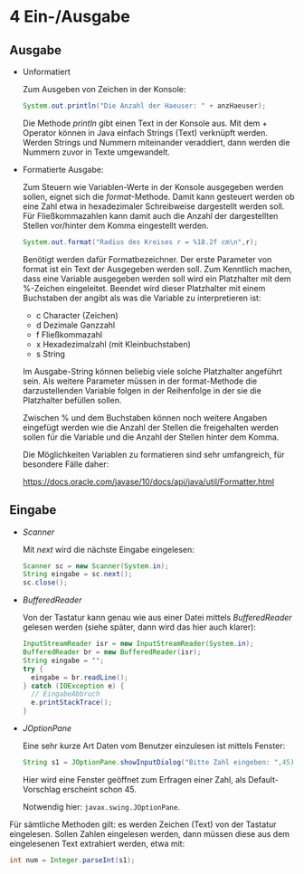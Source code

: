 
4 Ein-/Ausgabe
====================

## Ausgabe

- Unformatiert

  Zum Ausgeben von Zeichen in der Konsole:

  ```java
  System.out.println("Die Anzahl der Haeuser: " + anzHaeuser);
  ```

  Die Methode *println* gibt einen Text in der Konsole aus. Mit dem + Operator können in Java einfach Strings (Text) verknüpft werden. Werden Strings und Nummern miteinander veraddiert, dann werden die Nummern zuvor in Texte umgewandelt.

- Formatierte Ausgabe:

  Zum Steuern wie Variablen-Werte in der Konsole ausgegeben werden sollen, eignet sich die *format*-Methode. Damit kann gesteuert werden ob eine Zahl etwa in hexadezimaler Schreibweise dargestellt werden soll. Für Fließkommazahlen kann damit auch die Anzahl der dargestellten Stellen vor/hinter dem Komma eingestellt werden.

  ```java
  System.out.format("Radius des Kreises r = %18.2f cm\n",r);
  ```

  Benötigt werden dafür Formatbezeichner. Der erste Parameter von format ist ein Text der Ausgegeben werden soll. Zum Kenntlich machen, dass eine Variable ausgegeben werden soll wird ein Platzhalter mit dem %-Zeichen eingeleitet. Beendet wird dieser Platzhalter mit einem Buchstaben der angibt als was die Variable zu interpretieren ist:

  - c Character (Zeichen)
  - d Dezimale Ganzzahl
  - f Fließkommazahl
  - x Hexadezimalzahl (mit Kleinbuchstaben)
  - s String

  Im Ausgabe-String können beliebig viele solche Platzhalter angeführt sein. Als weitere Parameter müssen in der format-Methode die darzustellenden Variable folgen in der Reihenfolge in der sie die Platzhalter befüllen sollen.

  Zwischen % und dem Buchstaben können noch weitere Angaben eingefügt werden wie die Anzahl der Stellen die freigehalten werden sollen für die Variable und die Anzahl der Stellen hinter dem Komma.

  Die Möglichkeiten Variablen zu formatieren sind sehr umfangreich, für besondere Fälle daher:

  https://docs.oracle.com/javase/10/docs/api/java/util/Formatter.html

## Eingabe

- *Scanner*

  Mit *next* wird die nächste Eingabe eingelesen:

  ```java
  Scanner sc = new Scanner(System.in);
  String eingabe = sc.next();
  sc.close();
  ```

- *BufferedReader*

  Von der Tastatur kann genau wie aus einer Datei mittels *BufferedReader* gelesen werden (siehe später, dann wird das hier auch klarer):

  ```java
  InputStreamReader isr = new InputStreamReader(System.in);
  BufferedReader br = new BufferedReader(isr);
  String eingabe = "";
  try {
    eingabe = br.readLine();
  } catch (IOException e) {
    // EingabeAbbruch
    e.printStackTrace();
  }
  ```

- *JOptionPane*

  Eine sehr kurze Art Daten vom Benutzer einzulesen ist mittels Fenster:

  ```java
  String s1 = JOptionPane.showInputDialog("Bitte Zahl eingeben: ",45);
  ```

  Hier wird eine Fenster geöffnet zum Erfragen einer Zahl, als Default-Vorschlag erscheint schon 45.

  Notwendig hier: `javax.swing.JOptionPane`.

Für sämtliche Methoden gilt: es werden Zeichen (Text) von der Tastatur eingelesen. Sollen Zahlen eingelesen werden, dann müssen diese aus dem eingelesenen Text extrahiert werden, etwa mit:

```java
int num = Integer.parseInt(s1);
```

